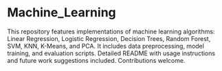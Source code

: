 # Machine_Learning
This repository features implementations of machine learning algorithms: Linear Regression, Logistic Regression, Decision Trees, Random Forest, SVM, KNN, K-Means, and PCA. It includes data preprocessing, model training, and evaluation scripts. Detailed README with usage instructions and future work suggestions included. Contributions welcome.
